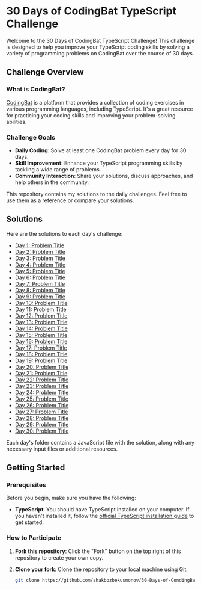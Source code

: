 
# 30 Days of CodingBat TypeScript Challenge

Welcome to the 30 Days of CodingBat TypeScript Challenge! This challenge is designed to help you improve your TypeScript coding skills by solving a variety of programming problems on CodingBat over the course of 30 days.

## Challenge Overview

### What is CodingBat?

[CodingBat](https://codingbat.com) is a platform that provides a collection of coding exercises in various programming languages, including TypeScript. It's a great resource for practicing your coding skills and improving your problem-solving abilities.

### Challenge Goals

- **Daily Coding**: Solve at least one CodingBat problem every day for 30 days.
- **Skill Improvement**: Enhance your TypeScript programming skills by tackling a wide range of problems.
- **Community Interaction**: Share your solutions, discuss approaches, and help others in the community.

This repository contains my solutions to the daily challenges. Feel free to use them as a reference or compare your solutions.

## Solutions

Here are the solutions to each day's challenge:

- [Day 1: Problem Title](Day1/)
- [Day 2: Problem Title](Day2/)
- [Day 3: Problem Title](Day3/)
- [Day 4: Problem Title](Day4/)
- [Day 5: Problem Title](Day5/)
- [Day 6: Problem Title](Day6/)
- [Day 7: Problem Title](Day7/)
- [Day 8: Problem Title](Day8/)
- [Day 9: Problem Title](Day9/)
- [Day 10: Problem Title](Day10/)
- [Day 11: Problem Title](Day11/)
- [Day 12: Problem Title](Day12/)
- [Day 13: Problem Title](Day13/)
- [Day 14: Problem Title](Day14/)
- [Day 15: Problem Title](Day15/)
- [Day 16: Problem Title](Day16/)
- [Day 17: Problem Title](Day17/)
- [Day 18: Problem Title](Day18/)
- [Day 19: Problem Title](Day19/)
- [Day 20: Problem Title](Day20/)
- [Day 21: Problem Title](Day21/)
- [Day 22: Problem Title](Day22/)
- [Day 23: Problem Title](Day23/)
- [Day 24: Problem Title](Day24/)
- [Day 25: Problem Title](Day25/)
- [Day 26: Problem Title](Day26/)
- [Day 27: Problem Title](Day27/)
- [Day 28: Problem Title](Day28/)
- [Day 29: Problem Title](Day29/)
- [Day 30: Problem Title](Day30/)

Each day's folder contains a JavaScript file with the solution, along with any necessary input files or additional resources.

## Getting Started

### Prerequisites

Before you begin, make sure you have the following:

- **TypeScript**: You should have TypeScript installed on your computer. If you haven't installed it, follow the [official TypeScript installation guide](https://www.typescriptlang.org/download) to get started.

### How to Participate

1. **Fork this repository**: Click the "Fork" button on the top right of this repository to create your own copy.

2. **Clone your fork**: Clone the repository to your local machine using Git:

   ```bash
   git clone https://github.com/shakbozbekusmonov/30-Days-of-CondingBat.git

